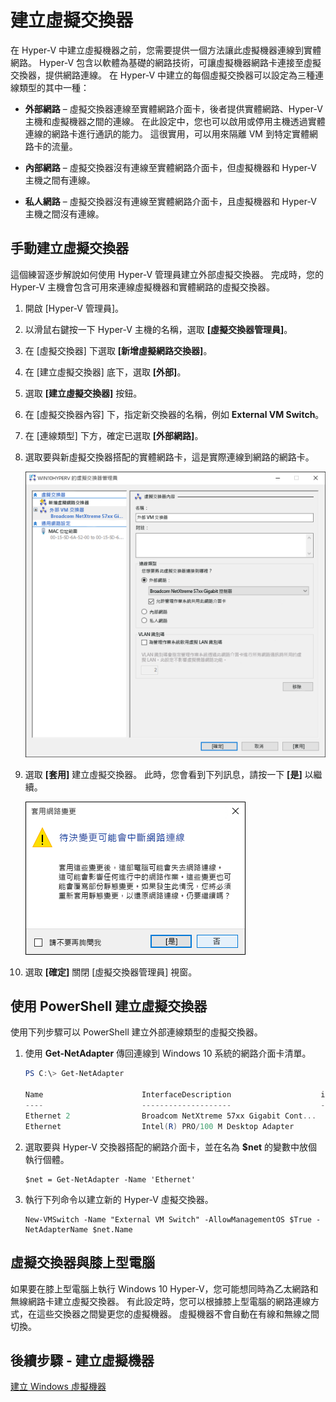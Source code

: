 # 建立虛擬交換器

在 Hyper-V 中建立虛擬機器之前，您需要提供一個方法讓此虛擬機器連線到實體網路。 Hyper-V 包含以軟體為基礎的網路技術，可讓虛擬機器網路卡連接至虛擬交換器，提供網路連線。 在 Hyper-V 中建立的每個虛擬交換器可以設定為三種連線類型的其中一種：

- **外部網路** – 虛擬交換器連線至實體網路介面卡，後者提供實體網路、Hyper-V 主機和虛擬機器之間的連線。 在此設定中，您也可以啟用或停用主機透過實體連線的網路卡進行通訊的能力。 這很實用，可以用來隔離 VM 到特定實體網路卡的流量。

- **內部網路** – 虛擬交換器沒有連線至實體網路介面卡，但虛擬機器和 Hyper-V 主機之間有連線。

- **私人網路** – 虛擬交換器沒有連線至實體網路介面卡，且虛擬機器和 Hyper-V 主機之間沒有連線。

## 手動建立虛擬交換器

這個練習逐步解說如何使用 Hyper-V 管理員建立外部虛擬交換器。 完成時，您的 Hyper-V 主機會包含可用來連線虛擬機器和實體網路的虛擬交換器。

1. 開啟 [Hyper-V 管理員]。

2. 以滑鼠右鍵按一下 Hyper-V 主機的名稱，選取 **[虛擬交換器管理員]**。

3. 在 [虛擬交換器] 下選取 **[新增虛擬網路交換器]**。

4. 在 [建立虛擬交換器] 底下，選取 **[外部]**。

5. 選取 **[建立虛擬交換器]** 按鈕。

6. 在 [虛擬交換器內容] 下，指定新交換器的名稱，例如 **External VM Switch**。

7. 在 [連線類型] 下方，確定已選取 **[外部網路]**。

8. 選取要與新虛擬交換器搭配的實體網路卡，這是實際連線到網路的網路卡。

    ![](media/newSwitch_upd.png)

9. 選取 **[套用]** 建立虛擬交換器。 此時，您會看到下列訊息，請按一下 **[是]** 以繼續。

    ![](media/pen_changes_upd.png)

10. 選取 **[確定]** 關閉 [虛擬交換器管理員] 視窗。

## 使用 PowerShell 建立虛擬交換器

使用下列步驟可以 PowerShell 建立外部連線類型的虛擬交換器。

1. 使用 **Get-NetAdapter** 傳回連線到 Windows 10 系統的網路介面卡清單。

    ```powershell
    PS C:\> Get-NetAdapter
    
    Name                      InterfaceDescription                    ifIndex Status       MacAddress             LinkSpeed
    ----                      --------------------                    ------- ------       ----------             ---------
    Ethernet 2                Broadcom NetXtreme 57xx Gigabit Cont...       5 Up           BC-30-5B-A8-C1-7F         1 Gbps
    Ethernet                  Intel(R) PRO/100 M Desktop Adapter            3 Up           00-0E-0C-A8-DC-31        10 Mbps  
    ```

2. 選取要與 Hyper-V 交換器搭配的網路介面卡，並在名為 **$net** 的變數中放個執行個體。

    ```
    $net = Get-NetAdapter -Name 'Ethernet'
    ```

3. 執行下列命令以建立新的 Hyper-V 虛擬交換器。

    ```
    New-VMSwitch -Name "External VM Switch" -AllowManagementOS $True -NetAdapterName $net.Name
    ```

## 虛擬交換器與膝上型電腦

如果要在膝上型電腦上執行 Windows 10 Hyper-V，您可能想同時為乙太網路和無線網路卡建立虛擬交換器。 有此設定時，您可以根據膝上型電腦的網路連線方式，在這些交換器之間變更您的虛擬機器。 虛擬機器不會自動在有線和無線之間切換。

## 後續步驟 - 建立虛擬機器

[建立 Windows 虛擬機器](walkthrough_create_vm.md)




